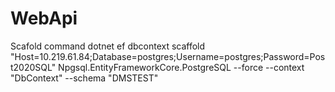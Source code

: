 # WebApi

Scafold command
 dotnet ef dbcontext scaffold "Host=10.219.61.84;Database=postgres;Username=postgres;Password=Post2020SQL" Npgsql.EntityFrameworkCore.PostgreSQL --force --context "DbContext" --schema "DMSTEST"